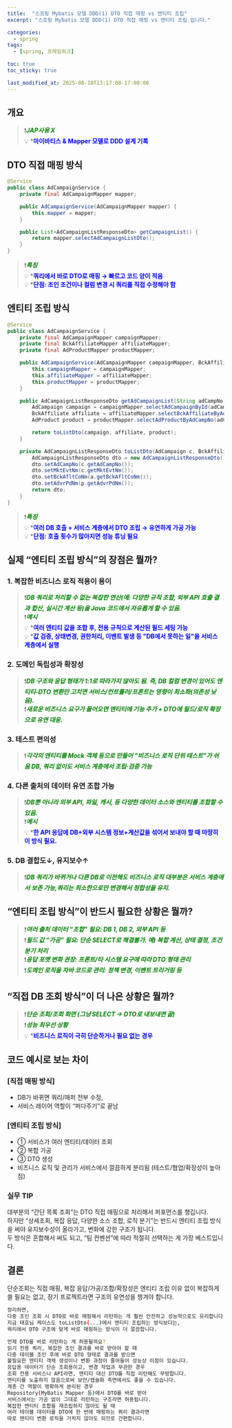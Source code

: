 ```yaml
---
title:  "스프링 Mybatis 모델 DDD(1) DTO 직접 매핑 vs 엔티티 조립"
excerpt: "스프링 Mybatis 모델 DDD(1) DTO 직접 매핑 vs 엔티티 조립 입니다."

categories:
  - spring
tags:
  - [spring, 프레임워크]

toc: true
toc_sticky: true

last_modified_at: 2025-08-10T13:17:00-17:00:00
---
```

  
  

## 개요
> ❗<span style='color:green'>***JAP사용 X***</span>  
> 💡 *<span style='color:blue'>**마이바티스 & Mapper 모델로 DDD 설계 기록**</span>  
  
  
  
## DTO 직접 매핑 방식
```java
@Service
public class AdCampaignService {
    private final AdCampaignMapper mapper;

    public AdCampaignService(AdCampaignMapper mapper) {
        this.mapper = mapper;
    }

    public List<AdCampaignListResponseDto> getCampaignList() {
        return mapper.selectAdCampaignListDto();
    }
}

```
  
> ❗<span style='color:green'>***특징***</span>  
> 💡 *<span style='color:blue'>**쿼리에서 바로 DTO로 매핑 → 빠르고 코드 양이 적음**</span>  
> 💡 *<span style='color:blue'>**단점: 조인 조건이나 컬럼 변경 시 쿼리를 직접 수정해야 함**</span>  
  
  
  
## 엔티티 조립 방식
```java
@Service
public class AdCampaignService {
    private final AdCampaignMapper campaignMapper;
    private final BckAffiliateMapper affiliateMapper;
    private final AdProductMapper productMapper;

    public AdCampaignService(AdCampaignMapper campaignMapper, BckAffiliateMapper affiliateMapper, AdProductMapper productMapper) {
        this.campaignMapper = campaignMapper;
        this.affiliateMapper = affiliateMapper;
        this.productMapper = productMapper;
    }

    public AdCampaignListResponseDto getAdCampaignList(String adCampNo) {
        AdCampaign campaign = campaignMapper.selectAdCampaignById(adCampNo);
        BckAffiliate affiliate = affiliateMapper.selectBckAffiliateByAdCampNo(adCampNo);
        AdProduct product = productMapper.selectAdProductByAdCampNo(adCampNo);

        return toListDto(campaign, affiliate, product);
    }

    private AdCampaignListResponseDto toListDto(AdCampaign c, BckAffiliate a, AdProduct p) {
        AdCampaignListResponseDto dto = new AdCampaignListResponseDto();
        dto.setAdCampNo(c.getAdCampNo());
        dto.setMktEvtNm(c.getMktEvtNm());
        dto.setBckAfltCoNm(a.getBckAfltCoNm());
        dto.setAdvrPdNm(p.getAdvrPdNm());
        return dto;
    }
}

```
  
> ❗<span style='color:green'>***특징***</span>  
> 💡 *<span style='color:blue'>**여러 DB 호출 + 서비스 계층에서 DTO 조립 → 유연하게 가공 가능**</span>  
> 💡 *<span style='color:blue'>**단점: 호출 횟수가 많아지면 성능 튜닝 필요**</span>  
  
  
  
## 실제 “엔티티 조립 방식”의 장점은 뭘까?  
### 1. 복잡한 비즈니스 로직 적용이 용이  
> ❗<span style='color:green'>***DB 쿼리로 처리할 수 없는 복잡한 연산(예: 다양한 규칙 조합, 외부 API 호출 결과 합산, 실시간 계산 등)을 Java 코드에서 자유롭게 할 수 있음.***</span>  
> ❗<span style='color:green'>***예시***</span>  
> 💡 *<span style='color:blue'>**여러 엔티티 값을 조합 후, 전용 규칙으로 계산된 필드 세팅 가능**</span>  
> 💡 *<span style='color:blue'>**값 검증, 상태변경, 권한처리, 이벤트 발생 등 "DB에서 못하는 일"을 서비스 계층에서 실행**</span>  
   
  
### 2. 도메인 독립성과 확장성  
> ❗<span style='color:green'>***DB 구조와 응답 형태가 1:1로 따라가지 않아도 됨. 즉, DB 컬럼 변경이 있어도 엔티티-DTO 변환만 고치면 서비스/컨트롤러/프론트는 영향이 최소화(의존성 낮음).***</span>  
> ❗<span style='color:green'>***새로운 비즈니스 요구가 들어오면 엔티티에 기능 추가 + DTO에 필드/로직 확장으로 유연 대응.***</span>  
   
  
### 3. 테스트 편의성  
> ❗<span style='color:green'>***각각의 엔티티를 Mock 객체 등으로 만들어 "비즈니스 로직 단위 테스트"가 쉬움 DB, 쿼리 없이도 서비스 계층에서 조립·검증 가능***</span>  
   
  
### 4. 다른 출처의 데이터 유연 조합 가능
> ❗<span style='color:green'>***DB뿐 아니라 외부 API, 파일, 캐시, 등 다양한 데이터 소스와 엔티티를 조합할 수 있음.***</span>  
> ❗<span style='color:green'>***예시***</span>  
> 💡 *<span style='color:blue'>**한 API 응답에 DB+외부 시스템 정보+계산값을 섞어서 보내야 할 때 마땅히 이 방식 필요.**</span>  
  
  
### 5. DB 결합도↓, 유지보수↑  
> ❗<span style='color:green'>***DB 쿼리가 바뀌거나 다른 DB로 이전해도 비즈니스 로직 대부분은 서비스 계층에서 보존 가능,쿼리는 최소한으로만 변경해서 정합성을 유지.***</span>  
  
  
  
##  “엔티티 조립 방식”이 반드시 필요한 상황은 뭘까?
> ❗<span style='color:green'>***여러 출처 데이터 “조합” 필요: DB 1, DB 2, 외부 API 등***</span>  
> ❗<span style='color:green'>***필드 값 “가공” 필요: 단순 SELECT로 해결불가. 예) 복합 계산, 상태 결정, 조건 분기 처리***</span>  
> ❗<span style='color:green'>***응답 포맷 변화 권장: 프론트/타 시스템 요구에 따라 DTO 형태 관리***</span>  
> ❗<span style='color:green'>***도메인 로직을 자바 코드로 관리: 정책 변경, 이벤트 트리거링 등***</span>  
  
  
  
##  “직접 DB 조회 방식”이 더 나은 상황은 뭘까?
> ❗<span style='color:green'>***단순 조회/조회 화면 (그냥 SELECT → DTO로 내보내면 끝)***</span>  
> ❗<span style='color:green'>***성능 최우선 상황***</span>  
> 💡 *<span style='color:blue'>**비즈니스 로직이 극히 단순하거나 필요 없는 경우**</span>  
  
  
  
## 코드 예시로 보는 차이
### [직접 매핑 방식]
- DB가 바뀌면 쿼리/매퍼 전부 수정,
- 서비스 레이어 역할이 “퍼다주기”로 끝남
  
  
### [엔티티 조립 방식]
- ① 서비스가 여러 엔티티/데이터 조회
- ② 복합 가공
- ③ DTO 생성
- 비즈니스 로직 및 관리가 서비스에서 깔끔하게 분리됨 (테스트/협업/확장성이 높아짐)
  
  
### 실무 TIP
대부분의 “간단 목록 조회”는 DTO 직접 매핑으로 처리해서 퍼포먼스를 챙깁니다.  
하지만 “상세조회, 복잡 응답, 다양한 소스 조합, 로직 분기”는 반드시 엔티티 조립 방식을 써야 유지보수성이 올라가고, 변화에 강한 구조가 됩니다.  
두 방식은 혼합해서 써도 되고, “팀 컨벤션”에 따라 적절히 선택하는 게 가장 베스트입니다.  
  
  
  
## 결론
단순조회는 직접 매핑, 복잡 응답/가공/조합/확장성은 엔티티 조립 이유 없이 복잡하게 쓸 필요는 없고, 장기 프로젝트라면 구조의 유연성을 챙겨야 합니다.  

```bash 
정리하면,  
다중 조인 조회 시 DTO로 바로 매핑해서 리턴하는 게 훨씬 안전하고 성능적으로도 유리합니다.
지금 태호님 케이스도 toListDto(...)에서 엔티티 조립하는 방식보다는,
쿼리에서 DTO 구조에 맞게 바로 매핑하는 방식이 더 깔끔합니다.

언제 DTO를 바로 리턴하는 게 허용될까요?
읽기 전용 쿼리, 복잡한 조인 결과를 바로 받아야 할 때
다중 테이블 조인 후에 바로 DTO 형태로 결과를 받으면
불필요한 엔티티 객체 생성이나 변환 과정이 줄어들어 성능상 이점이 있습니다.
응답용 데이터가 단순 조회용이고, 변경 작업과 무관한 경우
조회 전용 서비스나 API라면, 엔티티 대신 DTO를 직접 리턴해도 무방합니다.
엔티티를 노출하지 않음으로써 보안/캡슐화 측면에서도 좋을 수 있습니다.
계층 간 역할이 명확하게 분리된 경우
Repository(MyBatis Mapper 등)에서 DTO를 바로 받아
서비스에서는 가공 없이 그대로 리턴하는 구조라면 허용됩니다.
복잡한 엔티티 조합을 재조립하지 않아도 될 때
여러 테이블 데이터를 DTO에 한 번에 매핑하는 쿼리 결과라면
따로 엔티티 변환 로직을 거치지 않아도 되므로 간편합니다.
```